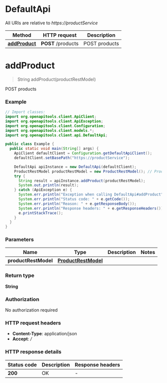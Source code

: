 # DefaultApi

All URIs are relative to *https://productService*

Method | HTTP request | Description
------------- | ------------- | -------------
[**addProduct**](DefaultApi.md#addProduct) | **POST** /products | POST products


<a name="addProduct"></a>
# **addProduct**
> String addProduct(productRestModel)

POST products

### Example
```java
// Import classes:
import org.openapitools.client.ApiClient;
import org.openapitools.client.ApiException;
import org.openapitools.client.Configuration;
import org.openapitools.client.models.*;
import org.openapitools.client.api.DefaultApi;

public class Example {
  public static void main(String[] args) {
    ApiClient defaultClient = Configuration.getDefaultApiClient();
    defaultClient.setBasePath("https://productService");

    DefaultApi apiInstance = new DefaultApi(defaultClient);
    ProductRestModel productRestModel = new ProductRestModel(); // ProductRestModel | 
    try {
      String result = apiInstance.addProduct(productRestModel);
      System.out.println(result);
    } catch (ApiException e) {
      System.err.println("Exception when calling DefaultApi#addProduct");
      System.err.println("Status code: " + e.getCode());
      System.err.println("Reason: " + e.getResponseBody());
      System.err.println("Response headers: " + e.getResponseHeaders());
      e.printStackTrace();
    }
  }
}
```

### Parameters

Name | Type | Description  | Notes
------------- | ------------- | ------------- | -------------
 **productRestModel** | [**ProductRestModel**](ProductRestModel.md)|  |

### Return type

**String**

### Authorization

No authorization required

### HTTP request headers

 - **Content-Type**: application/json
 - **Accept**: */*

### HTTP response details
| Status code | Description | Response headers |
|-------------|-------------|------------------|
**200** | OK |  -  |

